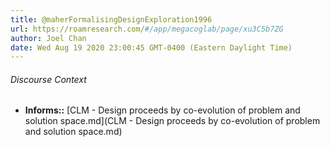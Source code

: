```yaml
---
title: @maherFormalisingDesignExploration1996
url: https://roamresearch.com/#/app/megacoglab/page/xu3C5b7ZG
author: Joel Chan
date: Wed Aug 19 2020 23:00:45 GMT-0400 (Eastern Daylight Time)
---
```




###### Discourse Context

- **Informs::** [CLM - Design proceeds by co-evolution of problem and solution space.md](CLM - Design proceeds by co-evolution of problem and solution space.md)
